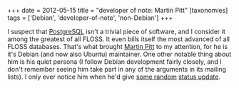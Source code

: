 +++
date = 2012-05-15
title = "developer of note: Martin Pitt"
[taxonomies]
tags = ['Debian', 'developer-of-note', 'non-Debian']
+++

I suspect that [PostgreSQL] isn't a trivial piece of software, and I
consider it among the greatest of all FLOSS. It even bills itself the
most advanced of all FLOSS databases. That's what brought [Martin Pitt]
to my attention, for he is it's Debian (and now also Ubuntu)
maintainer. One other notable thing about him is his quiet persona (I
follow Debian development fairly closely, and I don't remember seeing
him take part in any of the arguments in its mailing lists). I only ever
notice him when he'd give [some random][] [status update].

  [PostgreSQL]: http://www.postgresql.org/
  [Martin Pitt]: http://www.piware.de/
  [some random]: http://www.piware.de/2011/09/dropping-postgresql-9-0-packages-for-debianubuntubackports/
  [status update]: http://www.piware.de/2012/05/packages-for-postgresql-9-2-beta-1-now-available/
